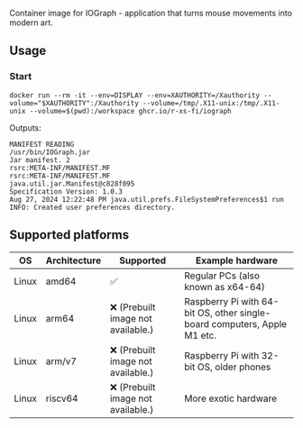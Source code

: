 Container image for IOGraph - application that turns mouse movements into modern art.

## Usage

### Start

```shell
docker run --rm -it --env=DISPLAY --env=XAUTHORITY=/Xauthority --volume="$XAUTHORITY":/Xauthority --volume=/tmp/.X11-unix:/tmp/.X11-unix --volume=$(pwd):/workspace ghcr.io/r-xs-fi/iograph 
```

Outputs:
```console
MANIFEST READING
/usr/bin/IOGraph.jar
Jar manifest. 2
rsrc:META-INF/MANIFEST.MF
rsrc:META-INF/MANIFEST.MF
java.util.jar.Manifest@c828f095
Specification Version: 1.0.3
Aug 27, 2024 12:22:48 PM java.util.prefs.FileSystemPreferences$1 run
INFO: Created user preferences directory.
```

## Supported platforms


| OS    | Architecture  | Supported | Example hardware |
|-------|---------------|-----------|-------------|
| Linux | amd64 | ✅       | Regular PCs (also known as x64-64) |
| Linux | arm64 | ❌ (Prebuilt image not available.)       | Raspberry Pi with 64-bit OS, other single-board computers, Apple M1 etc. |
| Linux | arm/v7 | ❌ (Prebuilt image not available.)       | Raspberry Pi with 32-bit OS, older phones |
| Linux | riscv64 | ❌ (Prebuilt image not available.)       | More exotic hardware |